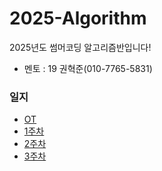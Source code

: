 # 2025-Algorithm
2025년도 썸머코딩 알고리즘반입니다!
- 멘토 : 19 권혁준(010-7765-5831)
### 일지
- [OT](https://github.com/LandvibeDev/2025-Algorithm/blob/main/%EC%9D%BC%EC%A7%80/OT.md)
- [1주차](https://github.com/LandvibeDev/2025-Algorithm/blob/main/%EC%9D%BC%EC%A7%80/1%EC%A3%BC%EC%B0%A8.md)
- [2주차](https://github.com/LandvibeDev/2025-Algorithm/blob/main/%EC%9D%BC%EC%A7%80/2%EC%A3%BC%EC%B0%A8.md)
- [3주차](https://github.com/LandvibeDev/2025-Algorithm/blob/main/%EC%9D%BC%EC%A7%80/3%EC%A3%BC%EC%B0%A8.md)
